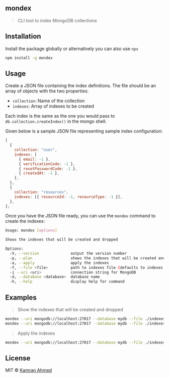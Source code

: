 ## mondex

> CLI tool to index MongoDB collections

## Installation

Install the package globally or alternatively you can also use `npx`

```bash
npm install -g mondex
```

## Usage

Create a JSON file containing the index definitions. The file should be an array of objects with the two properties:

- `collection`: Name of the collection
- `indexes`: Array of indexes to be created

Each index is the same as the one you would pass to `db.collection.createIndex()` in the mongo shell.

Given below is a sample JSON file representing sample index configuration:

```javascript
[
  {
    collection: "user",
    indexes: [
      { email: -1 },
      { verificationCode: -1 },
      { resetPasswordCode: -1 },
      { createdAt: -1 },
    ],
  },
  {
    collection: "resources",
    indexes: [{ resourceId: -1, resourceType: -1 }],
  },
];
```

Once you have the JSON file ready, you can use the `mondex` command to create the indexes:

```bash
Usage: mondex [options]

Shows the indexes that will be created and dropped

Options:
  -V, --version              output the version number
  -p, --plan                 shows the indexes that will be created and dropped
  -a, --apply                apply the indexes
  -f, --file <file>          path to indexes file (defaults to indexes.json in current directory)
  -i --uri <uri>             connection string for MongoDB
  -d, --database <database>  database name
  -h, --help                 display help for command
```

## Examples

> Show the indexes that will be created and dropped

```bash
mondex --uri mongodb://localhost:27017 --database mydb --file ./indexes.json
mondex --uri mongodb://localhost:27017 --database mydb --file ./indexes.json --plan
```

> Apply the indexes

```bash
mondex --uri mongodb://localhost:27017 --database mydb --file ./indexes.json --apply
```

## License

MIT &copy; [Kamran Ahmed](https://twitter.com/kamrify)
